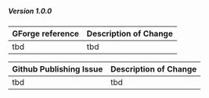 
##### Version 1.0.0

|GForge reference|Description of Change|
|---|---|
|tbd|tbd|


|Github Publishing Issue|Description of Change|
|---|---|
|tbd|tbd|
